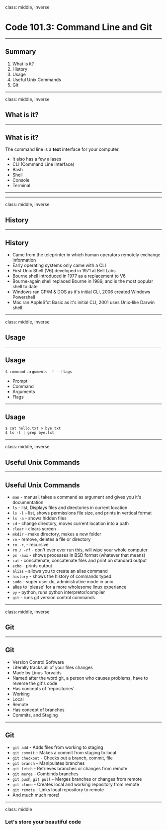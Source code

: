 class: middle, inverse
# Code 101.3: Command Line and Git
---
## Summary
1. What is it?
2. History
3. Usage
4. Useful Unix Commands
5. Git
---
class: middle, inverse
## What is it?
---
## What is it?
The command line is a **text** interface for your computer.
- It also has a few aliases
 - CLI (Command Line Interface)
 - Bash
 - Shell
 - Console
 - Terminal
---
---
class: middle, inverse
## History
---
## History
- Came from the teleprinter in which human operators remotely exchange information
- Early operating systems only came with a CLI
- First Unix Shell (V6) developed in 1971 at Bell Labs
- Bourne shell introduced in 1977 as a replacement to V6
- Bourne-again shell replaced Bourne in 1989, and is the most popular shell to date
- Windows ran CP/M & DOS as it's initial CLI, 2006 created Windows Powershell
- Mac ran AppleSfot Basic as it's initial CLI, 2001 uses Unix-like Darwin shell
---
class: middle, inverse
## Usage
---
## Usage
```
$ command arguments -f --flags
```
- Prompt
- Command
- Arguments
- Flags
---
## Usage
```
$ cat hello.txt > bye.txt
$ ls -l | grep bye.txt
```
---
class: middle, inverse
## Useful Unix Commands
---
## Useful Unix Commands
- `man` - manual, takes a command as argument and gives you it's documentation
- `ls` - list, Displays files and directories in current location
 - `ls -l` - list, shows permissions file size, and prints in vertical format
 - `ls -a` - shows hidden files
- `cd` - change directory, moves current location into a path
- `clear` - clears screen
- `mkdir` - make directory, makes a new folder
- `rm` - remove, deletes a file or directory
 - `rm -r`, - recursive
 - `rm / -rf` - don't ever ever run this, will wipe your whole computer
- `ps -aux` - shows processes in BSD format (whatever that means)
- `cat` - concatenate, concatenate files and print on standard output
- `echo` - prints output
- `alias` - allows you to create an alias command
- `history` - shows the history of commands typed
- `sudo` - super user do, administrative mode in unix
 - alias to 'please' for a more wholesome linux experiance
- `py` - python, runs python interpretor/compiler
- `git` - runs git version control commands
---
class: middle, inverse
## Git
---
## Git
- Version Control Software
- Literally tracks all of your files changes
- Made by Linus Torvalds
- Named after the word git, a person who causes problems, have to reverse the git's code
- Has concepts of 'repositories'
 - Working
 - Local
 - Remote
- Has concept of branches
- Commits, and Staging
---
## Git
- `git add` - Adds files from working to staging
- `git commit` - Makes a commit from staging to local
- `git checkout` - Checks out a branch, commit, file
- `git branch` - Manipulates branches
- `git fetch` - Retrieves branches or changes from remote
- `git merge` - Combinds branches
- `git push`, `git pull` - Merges branches or changes from remote
- `git clone` - Creates local and working repository from remote
- `git remote` - Links local repository to remote
- And much much more!
---
class: middle
### Let's store your beautiful code
